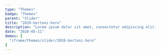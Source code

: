 ```yaml
---
type: "Themes"
badge: "Themes"
parent: "Slider"
title: "2020-bertani-hero"
description: "Lorem ipsum dolor sit amet, consectetur adipiscing elit. Nunc tempus laoreet leo sit amet iaculis."
date: "2020-05-11"
demos: [
  "iframe/themes/slider/2020-bertani-hero"
]
---
```


